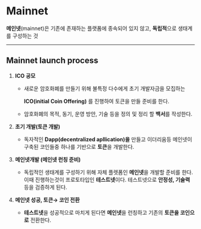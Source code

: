 # Mainnet

**메인넷**(mainnet)은 기존에 존재하는 플랫폼에 종속되어 있지 않고, **독립적**으로 생태계를 구성하는 것

---
## Mainnet launch process

1. **ICO 공모**
    - 새로운 암호화폐를 만들기 위해 불특정 다수에게 초기 개발자금을 모집하는

        **ICO(initial Coin Offering)** 를 진행하여 토큰을 만들 준비를 한다.

    - 암호화폐의 목적, 동기, 운영 방안, 기술 등을 정의 및 정리 할 **백서**를 작성한다.

2. **초기 개발(토큰 개발)**
    - 독자적인 **Dapp(decentralized apllication)을** 만들고 이더리움등 메인넷이 구축된 코인들중 하나를 기반으로 **토큰**을 개발한다.

3. **메인넷개발 (메인넷 런칭 준비)**
    - 독립적인 생태계를 구성하기 위해 자체 플렛폼인 **메인넷**을 개발할 준비를 한다. 이때 진행하는것이 프로토타입인 **테스트넷**이다. 테스트넷으로 **안정성, 기술력** 등을 검증하게 된다.

4. **메인넷 성공, 토큰→ 코인 전환**
    - **테스트넷**을 성공적으로 마치게 된다면 **메인넷**을 런칭하고 기존의 **토큰을 코인으로** 전환한다.